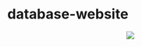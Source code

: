 # database-website
<p align="center">
  <img src="https://media.giphy.com/media/XNdshzuoDUgX5XHNMD/giphy.gif" />
</p>

